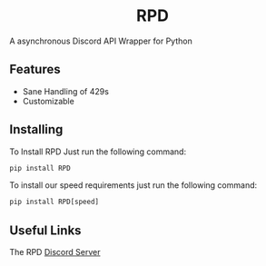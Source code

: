 <h1 align="center">RPD</h1>

A asynchronous Discord API Wrapper for Python

## Features

- Sane Handling of 429s
- Customizable

## Installing

To Install RPD Just run the following command:

```py
pip install RPD
```

To install our speed requirements just run the following command:

```py
pip install RPD[speed]
```

## Useful Links

The RPD [Discord Server](https://discord.gg/cvCAwntVhm)
